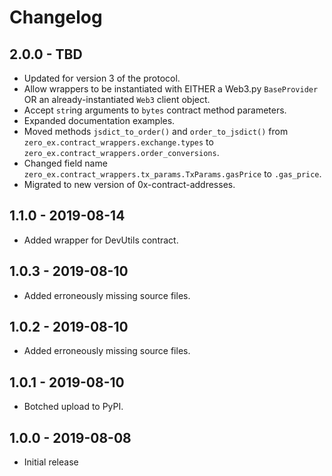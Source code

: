 # Changelog

## 2.0.0 - TBD

-   Updated for version 3 of the protocol.
-   Allow wrappers to be instantiated with EITHER a Web3.py `BaseProvider` OR an already-instantiated `Web3` client object.
-   Accept `str`ing arguments to `bytes` contract method parameters.
-   Expanded documentation examples.
-   Moved methods `jsdict_to_order()` and `order_to_jsdict()` from `zero_ex.contract_wrappers.exchange.types` to `zero_ex.contract_wrappers.order_conversions`.
-   Changed field name `zero_ex.contract_wrappers.tx_params.TxParams.gasPrice` to `.gas_price`.
-   Migrated to new version of 0x-contract-addresses.

## 1.1.0 - 2019-08-14

-   Added wrapper for DevUtils contract.

## 1.0.3 - 2019-08-10

-   Added erroneously missing source files.

## 1.0.2 - 2019-08-10

-   Added erroneously missing source files.

## 1.0.1 - 2019-08-10

-   Botched upload to PyPI.

## 1.0.0 - 2019-08-08

-   Initial release
